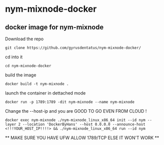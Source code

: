 # nym-mixnode-docker
## docker image for nym-mixnode

Download the repo
``` 
git clone https://github.com/gyrusdentatus/nym-mixnode-docker/
```
cd into it
```
cd nym-mixnode-docker
```
build the image
```
docker build -t nym-mixnode .
```
launch the container in dettached mode 
```
docker run -p 1789:1789 -dit nym-mixnode --name nym-mixnode
```
Change the --host-ip and you are GOOD TO GO EVEN FROM CLOUD ! 
```
docker exec nym-mixnode ./nym-mixnode_linux_x86_64 init --id nym --layer 2 --location 'DockerByHans' --host 0.0.0.0 --announce-host <!!!YOUR_HOST_IP!!!!> && ./nym-mixnode_linux_x86_64 run --id nym
```


** MAKE SURE YOU HAVE UFW ALLOW 1789/TCP ELSE IT WON'T WORK ** 
